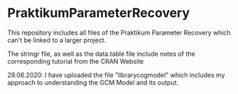 # PraktikumParameterRecovery
This repository includes all files of the Praktikum Parameter Recovery which can't be linked to a larger project. 

The stringr file, as well as the data.table file include notes of the corresponding tutorial from the CRAN Website

29.06.2020: I have uploaded the file "librarycogmodel" which includes my approach to understanding the GCM Model and its output. 
